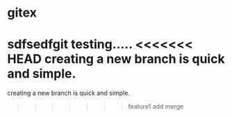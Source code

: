 # gitex
sdfsedfgit
testing.....
<<<<<<< HEAD
creating a new branch is quick and simple.
=======
creating a new branch is quick and simple.
>>>>>>> feature1
add merge